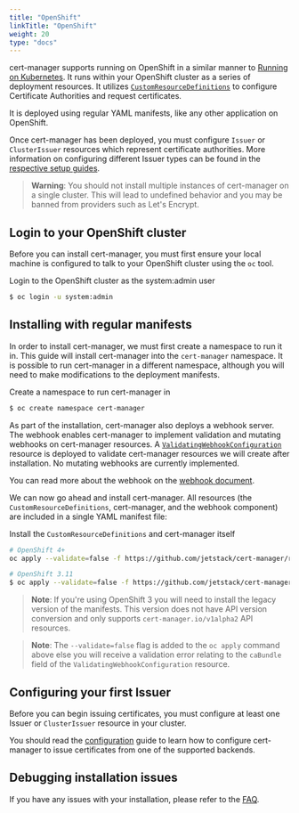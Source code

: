 ```yaml
---
title: "OpenShift"
linkTitle: "OpenShift"
weight: 20
type: "docs"
---
```


cert-manager supports running on OpenShift in a similar manner to [Running on
Kubernetes](../kubernetes/).  It runs within your OpenShift cluster as a series
of deployment resources. It utilizes
[`CustomResourceDefinitions`](https://kubernetes.io/docs/concepts/extend-kubernetes/api-extension/custom-resources)
to configure Certificate Authorities and request certificates.

It is deployed using regular YAML manifests, like any other application on
OpenShift.

Once cert-manager has been deployed, you must configure `Issuer` or `ClusterIssuer`
resources which represent certificate authorities.
More information on configuring different Issuer types can be found in the
[respective setup guides](../../configuration/).

> **Warning**: You should not install multiple instances of cert-manager on a
> single cluster. This will lead to undefined behavior and you may be banned
> from providers such as Let's Encrypt.

## Login to your OpenShift cluster

Before you can install cert-manager, you must first ensure your local machine
is configured to talk to your OpenShift cluster using the `oc` tool.

Login to the OpenShift cluster as the system:admin user
```bash
$ oc login -u system:admin
```

## Installing with regular manifests

In order to install cert-manager, we must first create a namespace to run it
in. This guide will install cert-manager into the `cert-manager`
namespace. It is possible to run cert-manager in a different namespace,
although you will need to make modifications to the deployment manifests.

Create a namespace to run cert-manager in
```bash
$ oc create namespace cert-manager
```

As part of the installation, cert-manager also deploys a webhook server.  The
webhook enables cert-manager to implement validation and mutating webhooks on
cert-manager resources. A
[`ValidatingWebhookConfiguration`](https://kubernetes.io/docs/reference/access-authn-authz/extensible-admission-controllers)
resource is deployed to validate cert-manager resources we will create after
installation.  No mutating webhooks are currently implemented.

You can read more about the webhook on the [webhook
document](../../concepts/webhook/).

We can now go ahead and install cert-manager. All resources
(the `CustomResourceDefinitions`, cert-manager, and the webhook component)
are included in a single YAML manifest file:

Install the `CustomResourceDefinitions` and cert-manager itself
```bash
# OpenShift 4+
oc apply --validate=false -f https://github.com/jetstack/cert-manager/releases/download/v0.14.0/cert-manager.yaml

# OpenShift 3.11
$ oc apply --validate=false -f https://github.com/jetstack/cert-manager/releases/download/v0.14.0/cert-manager-legacy.yaml
```

> **Note**: If you're using OpenShift 3 you will need to install the legacy version of the manifests.
> This version does not have API version conversion and only supports `cert-manager.io/v1alpha2` API resources. 

> **Note**: The `--validate=false` flag is added to the `oc apply` command
> above else you will receive a validation error relating to the `caBundle`
> field of the `ValidatingWebhookConfiguration` resource.

## Configuring your first Issuer

Before you can begin issuing certificates, you must configure at least one
Issuer or `ClusterIssuer` resource in your cluster.

You should read the [configuration](../../configuration/) guide to
learn how to configure cert-manager to issue certificates from one of the
supported backends.

## Debugging installation issues

If you have any issues with your installation, please refer to the
[FAQ](../../faq/).
